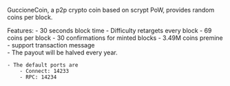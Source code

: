 GuccioneCoin, a p2p crypto coin based on scrypt PoW, provides random coins per block. 

Features:
	- 30 seconds block time
	- Difficulty retargets every block
	- 69 coins per block
	- 30 confirmations for minted blocks
	- 3.49M coins premine
	- support transaction message	
	- The payout will be halved every year.

	- The default ports are 
		- Connect: 14233
		- RPC: 14234 

